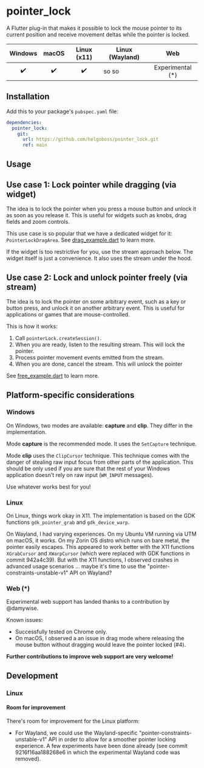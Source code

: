 # pointer_lock

A Flutter plug-in that makes it possible to lock the mouse pointer to its current position
and receive movement deltas while the pointer is locked.

| Windows | macOS | Linux (x11) | Linux (Wayland) |        Web        |
|:-------:|:-----:|:-----------:|-----------------|:-----------------:|
|   ✔️    |  ✔️   |     ✔️         | so so           | Experimental️ (*) |

## Installation

Add this to your package's `pubspec.yaml` file:

```yaml
dependencies:
  pointer_lock:
    git:
      url: https://github.com/helgoboss/pointer_lock.git
      ref: main
```

## Usage

## Use case 1: Lock pointer while dragging (via widget)

The idea is to lock the pointer when you press a mouse button and unlock it as soon as you release
it. This is useful for widgets such as knobs, drag fields and zoom controls.

This use case is so popular that we have a dedicated widget for it: `PointerLockDragArea`. 
See [drag_example.dart](example/lib/drag_example.dart) to learn more.

If the widget is too restrictive for you, use the stream approach below. The widget itself
is just a convenience. It also uses the stream under the hood.

## Use case 2: Lock and unlock pointer freely (via stream)

The idea is to lock the pointer on some arbitrary event, such as a key or button press,
and unlock it on another arbitrary event. This is useful for applications or games that
are mouse-controlled.

This is how it works:

1. Call `pointerLock.createSession()`.
2. When you are ready, listen to the resulting stream. This will lock the pointer.
3. Process pointer movement events emitted from the stream.
4. When you are done, cancel the stream. This will unlock the pointer

See [free_example.dart](example/lib/free_example.dart) to learn more.

## Platform-specific considerations

### Windows

On Windows, two modes are available: **capture** and **clip**. They differ in the implementation.

Mode **capture** is the recommended mode. It uses the `SetCapture` technique.

Mode **clip** uses the `ClipCursor` technique. This technique comes with the danger of 
stealing raw input focus from other parts of the application. This should be only used if you are
sure that the rest of your Windows application doesn't rely on raw input (`WM_INPUT` messages).

Use whatever works best for you!

### Linux

On Linux, things work okay in X11. The implementation is based on the GDK 
functions `gdk_pointer_grab` and `gdk_device_warp`.

On Wayland, I had varying experiences. On my Ubuntu VM running via UTM on macOS, it works. On my Zorin OS distro which runs on bare metal, the pointer easily escapes. This appeared to work better with the X11 functions `XGrabCursor` and `XWarpCursor` (which were replaced with GDK functions in commit 942a4c39). But with the X11 functions, I observed crashes in advanced usage scenarios ... maybe it's time to use the "pointer-constraints-unstable-v1" API on Wayland?

### Web (*)

Experimental web support has landed thanks to a contribution by @damywise.

Known issues:

- Successfully tested on Chrome only.
- On macOS, I observed a an issue in drag mode where releasing the mouse button without dragging
  would leave the pointer locked (#4).

**Further contributions to improve web support are very welcome!**

## Development

### Linux

#### Room for improvement

There's room for improvement for the Linux platform:

- For Wayland, we could use the Wayland-specific "pointer-constraints-unstable-v1" API in order
  to allow for a smoother pointer locking experience. A few experiments have been done already
  (see commit 9216f16aa188268e6 in which the experimental Wayland code was removed).
